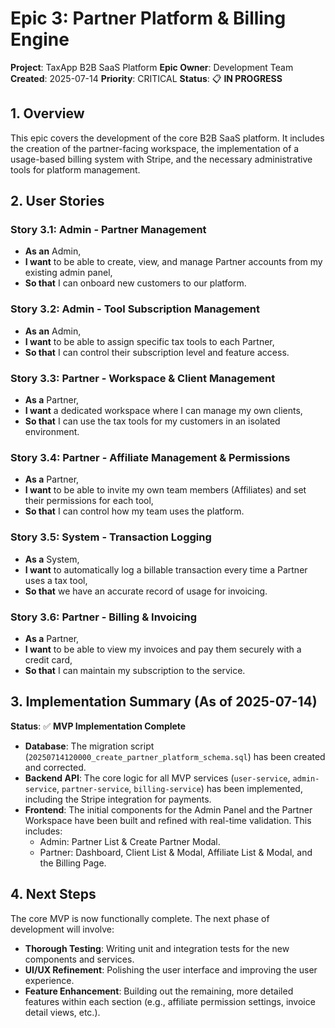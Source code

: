# Epic 3: Partner Platform & Billing Engine

**Project**: TaxApp B2B SaaS Platform
**Epic Owner**: Development Team
**Created**: 2025-07-14
**Priority**: CRITICAL
**Status**: 📋 **IN PROGRESS**

## 1. Overview

This epic covers the development of the core B2B SaaS platform. It includes the creation of the partner-facing workspace, the implementation of a usage-based billing system with Stripe, and the necessary administrative tools for platform management.

## 2. User Stories

### Story 3.1: Admin - Partner Management
*   **As an** Admin,
*   **I want** to be able to create, view, and manage Partner accounts from my existing admin panel,
*   **So that** I can onboard new customers to our platform.

### Story 3.2: Admin - Tool Subscription Management
*   **As an** Admin,
*   **I want** to be able to assign specific tax tools to each Partner,
*   **So that** I can control their subscription level and feature access.

### Story 3.3: Partner - Workspace & Client Management
*   **As a** Partner,
*   **I want** a dedicated workspace where I can manage my own clients,
*   **So that** I can use the tax tools for my customers in an isolated environment.

### Story 3.4: Partner - Affiliate Management & Permissions
*   **As a** Partner,
*   **I want** to be able to invite my own team members (Affiliates) and set their permissions for each tool,
*   **So that** I can control how my team uses the platform.

### Story 3.5: System - Transaction Logging
*   **As a** System,
*   **I want** to automatically log a billable transaction every time a Partner uses a tax tool,
*   **So that** we have an accurate record of usage for invoicing.

### Story 3.6: Partner - Billing & Invoicing
*   **As a** Partner,
*   **I want** to be able to view my invoices and pay them securely with a credit card,
*   **So that** I can maintain my subscription to the service.

## 3. Implementation Summary (As of 2025-07-14)

**Status**: ✅ **MVP Implementation Complete**

*   **Database**: The migration script (`20250714120000_create_partner_platform_schema.sql`) has been created and corrected.
*   **Backend API**: The core logic for all MVP services (`user-service`, `admin-service`, `partner-service`, `billing-service`) has been implemented, including the Stripe integration for payments.
*   **Frontend**: The initial components for the Admin Panel and the Partner Workspace have been built and refined with real-time validation. This includes:
    *   Admin: Partner List & Create Partner Modal.
    *   Partner: Dashboard, Client List & Modal, Affiliate List & Modal, and the Billing Page.

## 4. Next Steps

The core MVP is now functionally complete. The next phase of development will involve:

*   **Thorough Testing**: Writing unit and integration tests for the new components and services.
*   **UI/UX Refinement**: Polishing the user interface and improving the user experience.
*   **Feature Enhancement**: Building out the remaining, more detailed features within each section (e.g., affiliate permission settings, invoice detail views, etc.).
